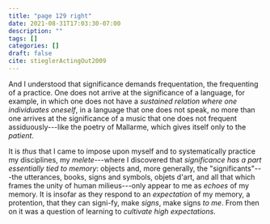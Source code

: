 ```yaml
---
title: "page 129 right"
date: 2021-08-31T17:03:30-07:00
description: ""
tags: []
categories: []
draft: false
cite: stieglerActingOut2009
---
```


And I understood that significance demands frequentation, the
frequenting of a practice. One does not arrive at the significance
of a language, for example, in which one does not have a 
*sustained relation where one individuates oneself*, in a language that one does
not speak, no more than one arrives at the significance of a music
that one does not frequent assiduously---like the poetry of Mallarme, 
which gives itself only to the *patient*. 

It is *thus* that I came to impose upon myself and to 
systematically practice my disciplines, my *melete*---where I discovered that
*significance has a part essentially tied to memory*: objects and, more
generally, the "significants"---the utterances, books, signs and symbols, 
objets d'art, and all that which frames the unity of human
milieus---only appear to me as *echoes* of my memory. It is insofar
as they respond to an *expectation* of my memory, a protention, that
they can signi-fy, make *signs*, make signs *to me*. From then on it
was a question of learning to *cultivate high expectations*.

